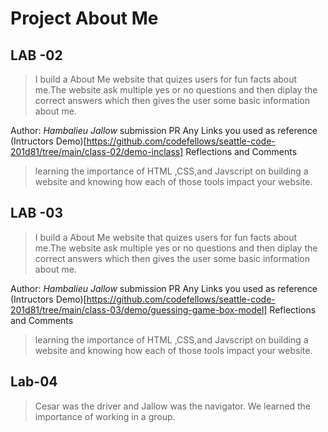 # Project About Me 

## LAB -02

> I build a About Me website that quizes users for fun facts about me.The website ask multiple yes or no questions and then diplay the correct answers which then gives the user some basic information about me.

Author: *Hambalieu Jallow*
submission PR
Any Links you used as reference
(Intructors Demo)[https://github.com/codefellows/seattle-code-201d81/tree/main/class-02/demo-inclass]
Reflections and Comments
> learning the importance of HTML ,CSS,and Javscript on building a website and knowing how each of those tools impact your website.

 

## LAB -03

> I build a About Me website that quizes users for fun facts about me.The website ask multiple yes or no questions and then diplay the correct answers which then gives the user some basic information about me.

Author: *Hambalieu Jallow*
submission PR
Any Links you used as reference
(Intructors Demo)[https://github.com/codefellows/seattle-code-201d81/tree/main/class-03/demo/guessing-game-box-model]
Reflections and Comments
> learning the importance of HTML ,CSS,and Javscript on building a website and knowing how each of those tools impact your website.

## Lab-04

> Cesar was the driver and Jallow was the navigator. We learned the importance of working in a group. 
